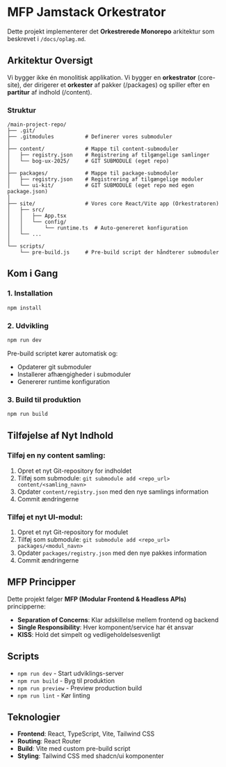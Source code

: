 # MFP Jamstack Orkestrator

Dette projekt implementerer det **Orkestrerede Monorepo** arkitektur som beskrevet i `/docs/oplæg.md`.

## Arkitektur Oversigt

Vi bygger ikke én monolitisk applikation. Vi bygger en **orkestrator** (core-site), der dirigerer et **orkester** af pakker (/packages) og spiller efter en **partitur** af indhold (/content).

### Struktur

```
/main-project-repo/
├── .git/
├── .gitmodules          # Definerer vores submoduler
│
├── content/             # Mappe til content-submoduler
│   ├── registry.json    # Registrering af tilgængelige samlinger
│   └── bog-ux-2025/     # GIT SUBMODULE (eget repo)
│
├── packages/            # Mappe til package-submoduler
│   ├── registry.json    # Registrering af tilgængelige moduler
│   └── ui-kit/          # GIT SUBMODULE (eget repo med egen package.json)
│
├── site/                # Vores core React/Vite app (Orkestratoren)
│   ├── src/
│   │   ├── App.tsx
│   │   └── config/
│   │       └── runtime.ts  # Auto-genereret konfiguration
│   └── ...
│
└── scripts/
    └── pre-build.js     # Pre-build script der håndterer submoduler
```

## Kom i Gang

### 1. Installation
```bash
npm install
```

### 2. Udvikling
```bash
npm run dev
```

Pre-build scriptet kører automatisk og:
- Opdaterer git submoduler
- Installerer afhængigheder i submoduler
- Genererer runtime konfiguration

### 3. Build til produktion
```bash
npm run build
```

## Tilføjelse af Nyt Indhold

### Tilføj en ny content samling:
1. Opret et nyt Git-repository for indholdet
2. Tilføj som submodule: `git submodule add <repo_url> content/<samling_navn>`
3. Opdater `content/registry.json` med den nye samlings information
4. Commit ændringerne

### Tilføj et nyt UI-modul:
1. Opret et nyt Git-repository for modulet
2. Tilføj som submodule: `git submodule add <repo_url> packages/<modul_navn>`
3. Opdater `packages/registry.json` med den nye pakkes information
4. Commit ændringerne

## MFP Principper

Dette projekt følger **MFP (Modular Frontend & Headless APIs)** principperne:

- **Separation of Concerns**: Klar adskillelse mellem frontend og backend
- **Single Responsibility**: Hver komponent/service har ét ansvar
- **KISS**: Hold det simpelt og vedligeholdelsesvenligt

## Scripts

- `npm run dev` - Start udviklings-server
- `npm run build` - Byg til produktion
- `npm run preview` - Preview production build
- `npm run lint` - Kør linting

## Teknologier

- **Frontend**: React, TypeScript, Vite, Tailwind CSS
- **Routing**: React Router
- **Build**: Vite med custom pre-build script
- **Styling**: Tailwind CSS med shadcn/ui komponenter
